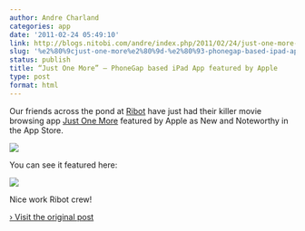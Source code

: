 ```yaml
---
author: Andre Charland
categories: app
date: '2011-02-24 05:49:10'
link: http://blogs.nitobi.com/andre/index.php/2011/02/24/just-one-more-phonegap-based-ipad-app-featured-by-apple/
slug: '%e2%80%9cjust-one-more%e2%80%9d-%e2%80%93-phonegap-based-ipad-app-featured-by-apple'
status: publish
title: “Just One More” – PhoneGap based iPad App featured by Apple
type: post
format: html
---
```


Our friends across the pond at [Ribot](http://ribot.co.uk) have just had their killer movie browsing app [Just One More](http://itunes.apple.com/gb/app/justonemore/id418882441?mt=8) featured by Apple as New and Noteworthy in the App Store.

![](http://ribot.co.uk/wp-content/uploads/2011/02/marketingShotSmall.png)

You can see it featured here:

![](http://ribot.co.uk/wp-content/uploads/2011/02/NewAndNoteworthy.png)

Nice work Ribot crew!

[› Visit the original post](http://blogs.nitobi.com/andre/index.php/2011/02/24/just-one-more-phonegap-based-ipad-app-featured-by-apple/)
